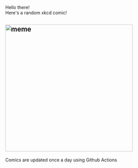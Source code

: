 Hello there! <br>Here's a random xkcd comic!<br>
## <img src="https://imgs.xkcd.com/comics/marsiforming.png" alt="meme" width="400"/><br>
Comics are updated once a day using Github Actions